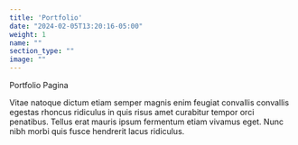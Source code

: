 ```yaml
---
title: 'Portfolio'
date: "2024-02-05T13:20:16-05:00"
weight: 1
name: ""
section_type: ""
image: ""
---
```


Portfolio Pagina


Vitae natoque dictum etiam semper magnis enim feugiat convallis convallis egestas rhoncus ridiculus in quis risus amet curabitur tempor orci penatibus. Tellus erat mauris ipsum fermentum etiam vivamus eget. Nunc nibh morbi quis fusce hendrerit lacus ridiculus.
